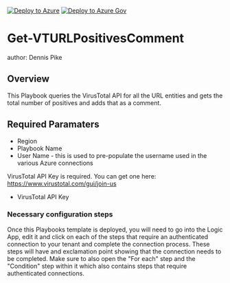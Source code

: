 [![Deploy to Azure](https://aka.ms/deploytoazurebutton)](https://portal.azure.com/#create/Microsoft.Template/uri/https%3A%2F%2Fraw.githubusercontent.com%2FAzure%2FAzure-Sentinel%2Fmaster%2FPlaybooks%2FGet-VTURLPositivesComment%2Fazuredeploy.json)
[![Deploy to Azure Gov](https://aka.ms/deploytoazuregovbutton)](https://portal.azure.us/#create/Microsoft.Template/uri/https%3A%2F%2Fraw.githubusercontent.com%2FAzure%2FAzure-Sentinel%2Fmaster%2FPlaybooks%2FGet-VTURLPositivesComment%2Fazuredeploy.json)

# Get-VTURLPositivesComment
author: Dennis Pike

## Overview
This Playbook queries the VirusTotal API for all the URL entities and gets the total number of positives and adds that as a comment.

## Required Paramaters
- Region<br />
- Playbook Name<br />
- User Name - this is used to pre-populate the username used in the various Azure connections <br />

VirusTotal API Key is required.  You can get one here:
https://www.virustotal.com/gui/join-us<br />

- VirusTotal API Key<br />


### Necessary configuration steps

Once this Playbooks template is deployed, you will need to go into the Logic App, edit it and click on each of the steps that require an authenticated connection to your tenant and complete the connection process.  These steps will have and exclamation point showing that the connection needs to be completed.  Make sure to also open the "For each" step and the "Condition" step within it which also contains steps that require authenticated connections.
